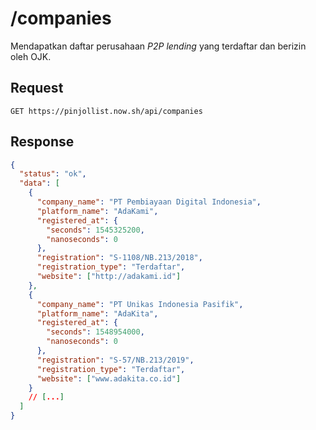 # /companies

Mendapatkan daftar perusahaan _P2P lending_ yang terdaftar dan berizin oleh OJK.

## Request

```
GET https://pinjollist.now.sh/api/companies
```

## Response

```json
{
  "status": "ok",
  "data": [
    {
      "company_name": "PT Pembiayaan Digital Indonesia",
      "platform_name": "AdaKami",
      "registered_at": {
        "seconds": 1545325200,
        "nanoseconds": 0
      },
      "registration": "S-1108/NB.213/2018",
      "registration_type": "Terdaftar",
      "website": ["http://adakami.id"]
    },
    {
      "company_name": "PT Unikas Indonesia Pasifik",
      "platform_name": "AdaKita",
      "registered_at": {
        "seconds": 1548954000,
        "nanoseconds": 0
      },
      "registration": "S-57/NB.213/2019",
      "registration_type": "Terdaftar",
      "website": ["www.adakita.co.id"]
    }
    // [...]
  ]
}
```

